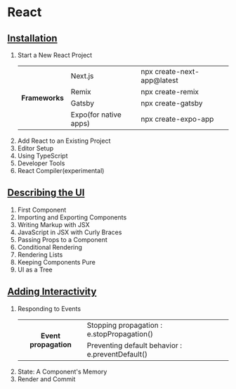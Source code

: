 <h1>React</h1>

<h2><a href="https://react.dev/learn/installation">Installation</a></h2>
<ol>
    <li>Start a New React Project</li>
    <table>
        <tr>
            <th rowspan="4">Frameworks</th>
            <td>Next.js</td>
            <td>npx create-next-app@latest</td>
        </tr>
        <tr>
            <td>Remix</td>
            <td>npx create-remix</td>   
        </tr>
        <tr>
            <td>Gatsby</td>
            <td>npx create-gatsby</td>   
        </tr>
        <tr>
            <td>Expo(for native apps)</td>
            <td>npx create-expo-app</td>   
        </tr>
    </table>
    <li>Add React to an Existing Project</li>
    <li>Editor Setup</li>
    <li>Using TypeScript</li>
    <li>Developer Tools</li>
    <li>React Compiler(experimental)</li>
</ol>

<h2><a href="https://react.dev/learn/describing-the-ui">Describing the UI</a></h2>
<ol>
    <li>First Component</li>
    <li>Importing and Exporting Components</li>
    <li>Writing Markup with JSX</li>
    <li>JavaScript in JSX with Curly Braces</li>
    <li>Passing Props to a Component</li>
    <li>Conditional Rendering</li>
    <li>Rendering Lists</li>
    <li>Keeping Components Pure</li>
    <li>UI as a Tree</li>
</ol>

<h2><a href="https://react.dev/learn/adding-interactivity">Adding Interactivity</a></h2>
<ol>
    <li>Responding to Events</li>
    <table>
        <tr>
            <th rowspan="2">Event propagation</th>
            <td>Stopping propagation : e.stopPropagation()</td>
        </tr>
        <tr>
            <td>Preventing default behavior : e.preventDefault()</td>
        </tr>
    </table>
    <li>State: A Component's Memory</li>
    <li>Render and Commit</li>
</ol>